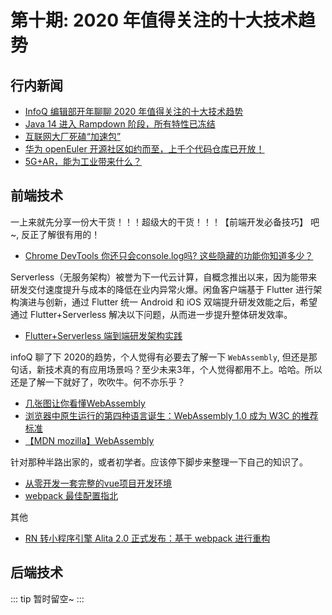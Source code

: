 # 第十期: 2020 年值得关注的十大技术趋势

## 行内新闻

- [InfoQ 编辑部开年聊聊 2020 年值得关注的十大技术趋势](https://www.infoq.cn/article/ImyZHFuUpoewipIXttg7)
- [Java 14 进入 Rampdown 阶段，所有特性已冻结](https://www.infoq.cn/article/PeUPIE0MwdAYK1kDQgMV)
- [互联网大厂死磕“加速包”](https://36kr.com/p/5282035)
- [华为 openEuler 开源社区如约而至，上千个代码仓库已开放！](https://www.leiphone.com/news/202001/3mQ55FOZa7oCUyw2.html)
- [5G+AR，能为工业带来什么？](https://www.leiphone.com/news/201912/tyJSVxagdrnlPLVJ.html)

## 前端技术

一上来就先分享一份大干货！！！超级大的干货！！！【前端开发必备技巧】 吧~, 反正了解很有用的！

- [Chrome DevTools 你还只会console.log吗? 这些隐藏的功能你知道多少？](https://juejin.im/post/5e0cb3ba5188253ab46da675)

Serverless（无服务架构）被誉为下一代云计算，自概念推出以来，因为能带来研发交付速度提升与成本的降低在业内异常火爆。闲鱼客户端基于 Flutter 进行架构演进与创新，通过 Flutter 统一 Android 和 iOS 双端提升研发效能之后，希望通过 Flutter+Serverless 解决以下问题，从而进一步提升整体研发效率。

- [Flutter+Serverless 端到端研发架构实践](https://www.infoq.cn/article/aJ4jfT3yvbKTzYZ88mD8)

infoQ 聊了下 2020的趋势，个人觉得有必要去了解一下 `WebAssembly`, 但还是那句话，新技术真的有应用场景吗？至少未来3年，个人觉得都用不上。哈哈。所以还是了解一下就好了，吹吹牛。何不亦乐乎？

- [几张图让你看懂WebAssembly](https://www.jianshu.com/p/bff8aa23fe4d)
- [浏览器中原生运行的第四种语言诞生：WebAssembly 1.0 成为 W3C 的推荐标准](https://www.infoq.cn/article/WoV4981fcHPORMZmS5pa)
- [【MDN mozilla】WebAssembly](https://developer.mozilla.org/zh-CN/docs/WebAssembly)

针对那种半路出家的，或者初学者。应该停下脚步来整理一下自己的知识了。

- [从零开发一套完整的vue项目开发环境](https://juejin.im/post/5e0cba76f265da5d4e27480c)
- [webpack 最佳配置指北](https://juejin.im/post/5e0e1153e51d45414b74de65)

其他

- [RN 转小程序引擎 Alita 2.0 正式发布：基于 webpack 进行重构](https://www.infoq.cn/article/u3OyAzQk2CHl4J6p0hVC)

## 后端技术

::: tip
暂时留空~
:::
